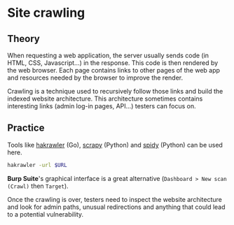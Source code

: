 # Site crawling

## Theory

When requesting a web application, the server usually sends code \(in HTML, CSS, Javascript...\) in the response. This code is then rendered by the web browser. Each page contains links to other pages of the web app and resources needed by the browser to improve the render.

Crawling is a technique used to recursively follow those links and build the indexed website architecture. This architecture sometimes contains interesting links \(admin log-in pages, API...\) testers can focus on.

## Practice

Tools like [hakrawler](https://github.com/hakluke/hakrawler) \(Go\), [scrapy](https://scrapy.org/) \(Python\) and [spidy](https://github.com/rivermont/spidy) \(Python\) can be used here.

```bash
hakrawler -url $URL
```

**Burp Suite**'s graphical interface is a great alternative \(`Dashboard > New scan (Crawl)` then `Target`\).

Once the crawling is over, testers need to inspect the website architecture and look for admin paths, unusual redirections and anything that could lead to a potential vulnerability.

